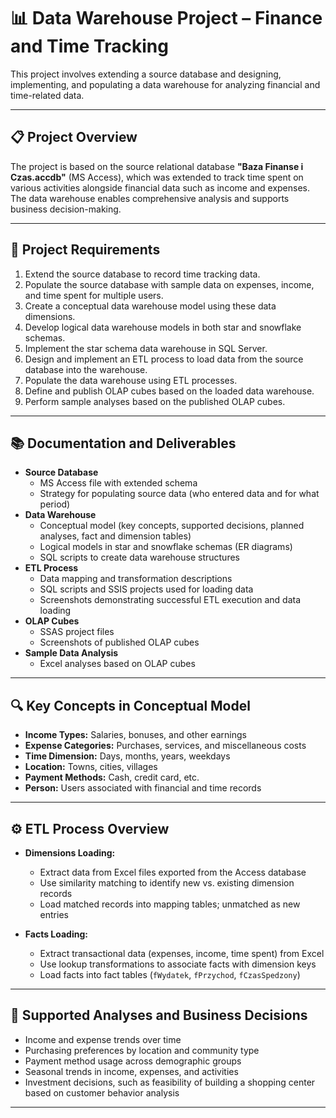 # 📊 Data Warehouse Project – Finance and Time Tracking

This project involves extending a source database and designing, implementing, and populating a data warehouse for analyzing financial and time-related data.  

---

## 📋 Project Overview

The project is based on the source relational database **"Baza Finanse i Czas.accdb"** (MS Access), which was extended to track time spent on various activities alongside financial data such as income and expenses. The data warehouse enables comprehensive analysis and supports business decision-making.

---

## 🎯 Project Requirements

1. Extend the source database to record time tracking data.
2. Populate the source database with sample data on expenses, income, and time spent for multiple users.
3. Create a conceptual data warehouse model using these data dimensions.
4. Develop logical data warehouse models in both star and snowflake schemas.
5. Implement the star schema data warehouse in SQL Server.
6. Design and implement an ETL process to load data from the source database into the warehouse.
7. Populate the data warehouse using ETL processes.
8. Define and publish OLAP cubes based on the loaded data warehouse.
9. Perform sample analyses based on the published OLAP cubes.

---

## 📚 Documentation and Deliverables

- **Source Database**  
  - MS Access file with extended schema  
  - Strategy for populating source data (who entered data and for what period)  
- **Data Warehouse**  
  - Conceptual model (key concepts, supported decisions, planned analyses, fact and dimension tables)  
  - Logical models in star and snowflake schemas (ER diagrams)  
  - SQL scripts to create data warehouse structures  
- **ETL Process**  
  - Data mapping and transformation descriptions  
  - SQL scripts and SSIS projects used for loading data  
  - Screenshots demonstrating successful ETL execution and data loading  
- **OLAP Cubes**  
  - SSAS project files  
  - Screenshots of published OLAP cubes  
- **Sample Data Analysis**  
  - Excel analyses based on OLAP cubes  

---

## 🔍 Key Concepts in Conceptual Model

- **Income Types:** Salaries, bonuses, and other earnings  
- **Expense Categories:** Purchases, services, and miscellaneous costs  
- **Time Dimension:** Days, months, years, weekdays  
- **Location:** Towns, cities, villages  
- **Payment Methods:** Cash, credit card, etc.  
- **Person:** Users associated with financial and time records  

---

## ⚙️ ETL Process Overview

- **Dimensions Loading:**  
  - Extract data from Excel files exported from the Access database  
  - Use similarity matching to identify new vs. existing dimension records  
  - Load matched records into mapping tables; unmatched as new entries  

- **Facts Loading:**  
  - Extract transactional data (expenses, income, time spent) from Excel  
  - Use lookup transformations to associate facts with dimension keys  
  - Load facts into fact tables (`fWydatek`, `fPrzychod`, `fCzasSpedzony`)  

---

## 🎯 Supported Analyses and Business Decisions

- Income and expense trends over time  
- Purchasing preferences by location and community type  
- Payment method usage across demographic groups  
- Seasonal trends in income, expenses, and activities  
- Investment decisions, such as feasibility of building a shopping center based on customer behavior analysis  

---
